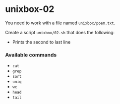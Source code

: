 # unixbox-02


You need to work with a file named `unixbox/poem.txt`.

Create a script `unixbox/02.sh` that does the following:

- Prints the second to last line

### Available commands

* `cat`
* `grep`
* `sort`
* `uniq`
* `wc`
* `head`
* `tail`

